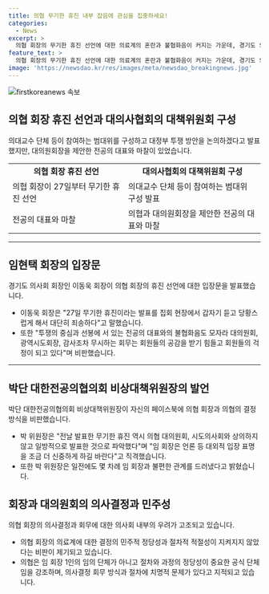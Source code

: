 ```yaml
---
title: 의협 무기한 휴진 내부 잡음에 관심을 집중하세요!
categories:
  - News
excerpt: >
  의협 회장의 무기한 휴진 선언에 대한 의료계의 혼란과 불협화음이 커지는 가운데, 경기도 의사회 이동욱 회장은 회장단이 의사 결정의 민주적 정당성과 절차적 적절성이 지켜지지 않는다고 지적하며 의협의 임 회장의 회무를 비판했습니다. 또한 대전협의 박단 대한전공의협의회 비상대책위원장은 범의료계 대책위원회에 대한 참여 거부 및 의협의 결정에 대한 불만을 표명하며 임 회장을 직격했습니다. 이에 의협의 무기한 휴진 선언과 범의료계 대책위원회에 대한 논란이 계속될 전망입니다.
feature_text: >
  의협 회장의 무기한 휴진 선언에 대한 의료계의 혼란과 불협화음이 커지는 가운데, 경기도 의사회 이동욱 회장은 회장단이 의사 결정의 민주적 정당성과 절차적 적절성이 지켜지지 않는다고 지적하며 의협의 임 회장의 회무를 비판했습니다. 또한 대전협의 박단 대한전공의협의회 비상대책위원장은 범의료계 대책위원회에 대한 참여 거부 및 의협의 결정에 대한 불만을 표명하며 임 회장을 직격했습니다. 이에 의협의 무기한 휴진 선언과 범의료계 대책위원회에 대한 논란이 계속될 전망입니다.
image: 'https://newsdao.kr/res/images/meta/newsdao_breakingnews.jpg'
---
```


<p><img src="https://newsdao.kr/res/images/meta/newsdao_breakingnews.jpg" alt="firstkoreanews 속보" /></p>

<h2 data-ke-size="size26">의협 회장 휴진 선언과 대의사협회의 대책위원회 구성</h2>

<p data-ke-size="size16">의대교수 단체 등이 참여하는 범대위를 구성하고 대정부 투쟁 방안을 논의하겠다고 발표했지만, 대의원회장을 제안한 전공의 대표와 마찰이 있었습니다.</p>

<table>
  <tbody>
    <tr>
      <td style="text-align: center; height: 17px;"><b>의협 회장 휴진 선언</b></td>
      <td style="text-align: center; height: 17px;"><b>대의사협회의 대책위원회 구성</b></td>
    </tr>
    <tr>
      <td>의협 회장이 27일부터 무기한 휴진 선언</td>
      <td>의대교수 단체 등이 참여하는 범대위 구성 발표</td>
    </tr>
    <tr>
      <td>전공의 대표와 마찰</td>
      <td>의협과 대의원회장을 제안한 전공의 대표와 마찰</td>
    </tr>
  </tbody>
</table>

<hr>

<h2 data-ke-size="size26">임현택 회장의 입장문</h2>

<p data-ke-size="size16">경기도 의사회 회장인 이동욱 회장이 의협 회장의 휴진 선언에 대한 입장문을 발표했습니다.</p>

<ul>
  <li>이동욱 회장은 "27일 무기한 휴진이라는 발표를 집회 현장에서 갑자기 듣고 당황스럽게 해서 대단히 죄송하다"고 말했습니다.</li>
  <li>또한 "투쟁의 중심과 선봉에 서 있는 전공의 대표와의 불협화음도 모자라 대의원회, 광역시도회장, 감사조차 무시하는 회무는 회원들의 공감을 받기 힘들고 회원들의 걱정이 되고 있다"며 비판했습니다.</li>
</ul>

<hr>

<h2 data-ke-size="size26">박단 대한전공의협의회 비상대책위원장의 발언</h2>

<p data-ke-size="size16">박단 대한전공의협의회 비상대책위원장이 자신의 페이스북에 의협 회장과 의협의 결정 방식을 비판했습니다.</p>

<ul>
  <li>박 위원장은 "전날 발표한 무기한 휴진 역시 의협 대의원회, 시도의사회와 상의하지 않고 일방적으로 발표한 것으로 파악했다"며 "임 회장은 언론 등 대외적 입장 표명을 조금 더 신중하게 하길 바란다"고 직격했습니다.</li>
  <li>또한 박 위원장은 일전에도 몇 차례 임 회장과 불편한 관계를 드러냈다고 밝혔습니다.</li>
</ul>

<h2 data-ke-size="size26">회장과 대의원회의 의사결정과 민주성</h2>

<p data-ke-size="size16">의협 회장의 의사결정과 회무에 대한 의사회 내부의 우려가 고조되고 있습니다.</p>

<ul>
  <li>의협 회장의 의료계에 대한 결정의 민주적 정당성과 절차적 적절성이 지켜지지 않았다는 비판이 제기되고 있습니다.</li>
  <li>의협은 임 회장 1인의 임의 단체가 아니고 절차와 과정의 정당성이 중요한 공식 단체임을 강조하며, 의사결정 회무 방식과 절차에 치명적 문제가 있다고 지적되고 있습니다.</li>
</ul>

<p data-ke-size="size16">&nbsp;</p>

